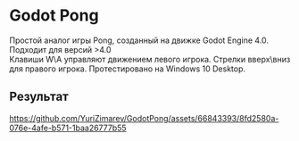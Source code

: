 # Godot Pong  
Простой аналог игры Pong, созданный на движке Godot Engine 4.0.  
Подходит для версий >4.0  
Клавиши W\A управляют движением левого игрока. Стрелки вверх\вниз для правого игрока.
Протестировано на Windows 10 Desktop.
## Результат
https://github.com/YuriZimarev/GodotPong/assets/66843393/8fd2580a-076e-4afe-b571-1baa26777b55

